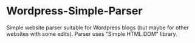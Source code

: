 # Wordpress-Simple-Parser
Simple website parser suitable for Wordpress blogs (but maybe for other websites with some edits). Parser uses "Simple HTML DOM" library.
